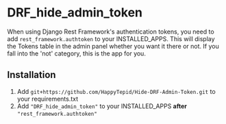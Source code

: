 # DRF\_hide\_admin\_token

When using Django Rest Framework's authentication tokens, you need to add `rest_framework.authtoken` to your INSTALLED_APPS. This will display the Tokens table in the admin panel whether you want it there or not. If you fall into the 'not' category, this is the app for you.

## Installation

1. Add `git+https://github.com/HappyTepid/Hide-DRF-Admin-Token.git` to your requirements.txt
2. Add `"DRF_hide_admin_token"` to your INSTALLED_APPS **after** `"rest_framework.authtoken"`